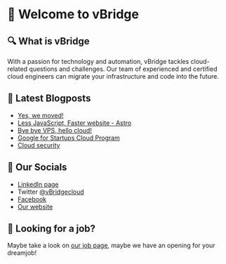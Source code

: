 # 👋 Welcome to vBridge

## 🔍 What is vBridge

With a passion for technology and automation, vBridge tackles cloud-related questions and challenges.
Our team of experienced and certified cloud engineers can migrate your infrastructure and code into the future.

## 📝 Latest Blogposts

<!-- BLOG-POST-LIST:START -->
- [Yes, we moved!](https://www.vbridge.eu/blog/20220722-we-moved/)
- [Less JavaScript, Faster website - Astro](https://www.vbridge.eu/blog/202204-less-javascript-faster-website/)
- [Bye bye VPS, hello cloud!](https://www.vbridge.eu/blog/202203-vpctocloud/)
- [Google for Startups Cloud Program](https://www.vbridge.eu/blog/202203-gcp-for-startups/)
- [Cloud security](https://www.vbridge.eu/blog/202202-cybersecurity/)
<!-- BLOG-POST-LIST:END -->

## 🔗 Our Socials

- [LinkedIn page](<https://www.linkedin.com/company/vbridgecloud/>)
- Twitter [@vBridgecloud](<https://www.twitter.com/vbridgecloud>)
- [Facebook](<https://www.facebook.com/vbridgecloud/>)
- [Our website](<https://www.vbridge.eu>)

## 👀 Looking for a job?

Maybe take a look on [our job page](<https://www.vbridge.eu/jobs>), maybe we have an opening for your dreamjob!
